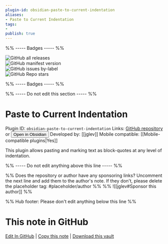 ```yaml
---
plugin-id: obsidian-paste-to-current-indentation
aliases:
- Paste to Current Indentation
tags: 
- 
publish: true
---
```


%% ----- Badges ----- %%

![GitHub all releases](https://img.shields.io/github/downloads/jglev/obsidian-paste-to-current-indentation/total?color=573E7A&logo=github&style=for-the-badge)   
![GitHub manifest version](https://img.shields.io/github/manifest-json/v/jglev/obsidian-paste-to-current-indentation?color=573E7A&logo=github&style=for-the-badge)   
![GitHub issues by-label](https://img.shields.io/github/issues/jglev/obsidian-paste-to-current-indentation/help%20wanted?color=573E7A&logo=github&style=for-the-badge)   
![GitHub Repo stars](https://img.shields.io/github/stars/jglev/obsidian-paste-to-current-indentation?color=573E7A&logo=github&style=for-the-badge)

%% ----- Badges ----- %%

%% ----- Do not edit this section ----- %%

# Paste to Current Indentation

Plugin ID: `obsidian-paste-to-current-indentation`
Links: [GitHub repository](https://github.com/jglev/obsidian-paste-to-current-indentation) or [<button id=HH>Open in Obsidian</button>](obsidian://goto-plugin?id=obsidian-paste-to-current-indentation)
Developed by: [[jglev]]
Mobile compatible: [[Mobile-compatible plugins|Yes]]

This plugin allows pasting and marking text as block-quotes at any level of indentation.

%% ----- Do not edit anything above this line ----- %% 

%% Does the repository or author have any sponsoring links? Uncomment the next line and add them to the author's note. If they don't, please delete the placeholder tag: #placeholder/author %%
%% ![[jglev#Sponsor this author]] %%

%% Hub footer: Please don't edit anything below this line %%

# This note in GitHub

<span class="git-footer">[Edit In GitHub](https://github.dev/obsidian-community/obsidian-hub/blob/main/02%20-%20Community%20Expansions/02.05%20All%20Community%20Expansions/Plugins/obsidian-paste-to-current-indentation.md "git-hub-edit-note") | [Copy this note](https://raw.githubusercontent.com/obsidian-community/obsidian-hub/main/02%20-%20Community%20Expansions/02.05%20All%20Community%20Expansions/Plugins/obsidian-paste-to-current-indentation.md "git-hub-copy-note") | [Download this vault](https://github.com/obsidian-community/obsidian-hub/archive/refs/heads/main.zip "git-hub-download-vault") </span>